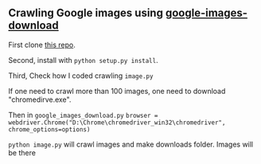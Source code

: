 ## Crawling Google images using [google-images-download](https://github.com/Joeclinton1/google-images-download.git)  


First clone [this repo](https://github.com/Joeclinton1/google-images-download.git).  

Second, install with `python setup.py install`.  

Third, Check how I coded crawling `image.py`  

If one need to crawl more than 100 images, one need to download "chromedirve.exe".  

Then in `google_images_download.py` `browser = webdriver.Chrome("D:\Chrome\chromedriver_win32\chromedriver", chrome_options=options)`

`python image.py` will crawl images and make downloads folder. Images will be there